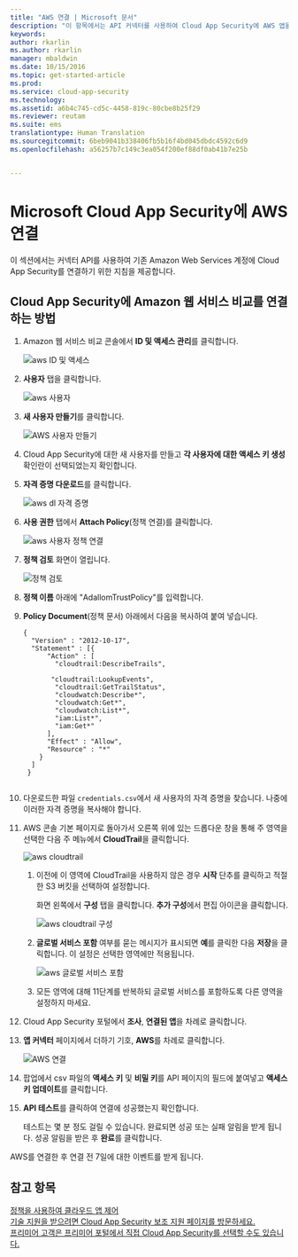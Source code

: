 ```yaml
---
title: "AWS 연결 | Microsoft 문서"
description: "이 항목에서는 API 커넥터를 사용하여 Cloud App Security에 AWS 앱을 연결하는 방법에 대한 정보를 제공합니다."
keywords: 
author: rkarlin
ms.author: rkarlin
manager: mbaldwin
ms.date: 10/15/2016
ms.topic: get-started-article
ms.prod: 
ms.service: cloud-app-security
ms.technology: 
ms.assetid: a6b4c745-cd5c-4458-819c-80cbe8b25f29
ms.reviewer: reutam
ms.suite: ems
translationtype: Human Translation
ms.sourcegitcommit: 6beb9041b338406fb5b16f4bd045dbdc4592c6d9
ms.openlocfilehash: a56257b7c149c3ea054f200ef88df0ab41b7e25b


---
```


# <a name="connect-aws-to-microsoft-cloud-app-security"></a>Microsoft Cloud App Security에 AWS 연결
이 섹션에서는 커넥터 API를 사용하여 기존 Amazon Web Services 계정에 Cloud App Security를 연결하기 위한 지침을 제공합니다.  
  
## <a name="how-to-connect-amazon-web-services-to-cloud-app-security"></a>Cloud App Security에 Amazon 웹 서비스 비교를 연결하는 방법  
  
1.  Amazon 웹 서비스 비교 콘솔에서 **ID 및 액세스 관리**를 클릭합니다.  
  
     ![aws ID 및 액세스](./media/aws-identity-and-access.png "aws identity and access")  
  
2.  **사용자** 탭을 클릭합니다.  
  
     ![aws 사용자](./media/aws-users.png "aws users")  
  
3.  **새 사용자 만들기**를 클릭합니다.  
  
     ![AWS 사용자 만들기](./media/aws-create-user.png "AWS create user")  
  
4.  Cloud App Security에 대한 새 사용자를 만들고 **각 사용자에 대한 액세스 키 생성** 확인란이 선택되었는지 확인합니다.  
  
5.  **자격 증명 다운로드**를 클릭합니다.  
  
     ![aws dl 자격 증명](./media/aws-dl-cred.png "aws dl cred")  
  
6.  **사용 권한** 탭에서 **Attach Policy**(정책 연결)를 클릭합니다.  
  
     ![aws 사용자 정책 연결](./media/aws-attach-user-policy.png "aws attach user policy")  
  
7.  **정책 검토** 화면이 열립니다.
 
     ![정책 검토](./media/aws-review-policy.png "aws review policy")  
  

8. **정책 이름** 아래에 "AdallomTrustPolicy"를 입력합니다. 
10. **Policy Document**(정책 문서) 아래에서 다음을 복사하여 붙여 넣습니다.  
  
    ```     
    {  
      "Version" : "2012-10-17",  
      "Statement" : [{  
          "Action" : [  
            "cloudtrail:DescribeTrails",  
  
           "cloudtrail:LookupEvents",  
            "cloudtrail:GetTrailStatus",  
            "cloudwatch:Describe*",  
            "cloudwatch:Get*",  
            "cloudwatch:List*",  
            "iam:List*",  
            "iam:Get*"  
          ],  
          "Effect" : "Allow",  
          "Resource" : "*"  
        }  
      ]  
     }  
  
    ```  
  
9. 다운로드한 파일 `credentials.csv`에서 새 사용자의 자격 증명을 찾습니다. 나중에 이러한 자격 증명을 복사해야 합니다.  
  
10. AWS 콘솔 기본 페이지로 돌아가서 오른쪽 위에 있는 드롭다운 창을 통해 주 영역을 선택한 다음 주 메뉴에서 **CloudTrail**을 클릭합니다.  
  
     ![aws cloudtrail](./media/aws-cloudtrail.png "aws cloudtrail")  
  
    1.  이전에 이 영역에 CloudTrail을 사용하지 않은 경우 **시작** 단추를 클릭하고 적절한 S3 버킷을 선택하여 설정합니다.  
  
         화면 왼쪽에서 **구성** 탭을 클릭합니다. **추가 구성**에서 편집 아이콘을 클릭합니다.  
  
         ![aws cloudtrail 구성](./media/aws-cloudtrail-config.png "aws cloudtrail config")  
  
    2.  **글로벌 서비스 포함** 여부를 묻는 메시지가 표시되면 **예**를 클릭한 다음 **저장**을 클릭합니다. 이 설정은 선택한 영역에만 적용됩니다.  
  
         ![aws 글로벌 서비스 포함](./media/aws-include-global-svc.png "aws include global svc")  
  
    3.  모든 영역에 대해 11단계를 반복하되 글로벌 서비스를 포함하도록 다른 영역을 설정하지 마세요.  
  
11. Cloud App Security 포털에서 **조사**, **연결된 앱**을 차례로 클릭합니다.  
  
12. **앱 커넥터** 페이지에서 더하기 기호, **AWS**를 차례로 클릭합니다.  
  
     ![AWS 연결](./media/connect-aws.png "connect AWS")  
  
13. 팝업에서 csv 파일의 **액세스 키** 및 **비밀 키**를 API 페이지의 필드에 붙여넣고 **액세스 키 업데이트**를 클릭합니다.  
  
14. **API 테스트**를 클릭하여 연결에 성공했는지 확인합니다.  
  
     테스트는 몇 분 정도 걸릴 수 있습니다. 완료되면 성공 또는 실패 알림을 받게 됩니다. 성공 알림을 받은 후 **완료**를 클릭합니다.  
  
AWS를 연결한 후 연결 전 7일에 대한 이벤트를 받게 됩니다.
  
## <a name="see-also"></a>참고 항목  
[정책을 사용하여 클라우드 앱 제어](control-cloud-apps-with-policies.md)   
[기술 지원을 받으려면 Cloud App Security 보조 지원 페이지를 방문하세요.](http://support.microsoft.com/oas/default.aspx?prid=16031)   
[프리미어 고객은 프리미어 포털에서 직접 Cloud App Security를 선택할 수도 있습니다.](https://premier.microsoft.com/)  
  
  


<!--HONumber=Nov16_HO5-->


